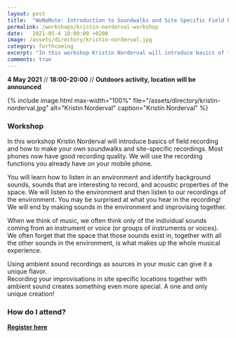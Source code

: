 ```yaml
---
layout: post
title:  "WoNoMute: Introduction to Soundwalks and Site Specific Field Recording with Kristin Norderval"
permalink: /workshops/kristin-norderval-workshop
date:   2021-05-4 18:00:00 +0200
image: /assets/directory/kristin-norderval.jpg
category: forthcoming
excerpt: "In this workshop Kristin Norderval will introduce basics of field recording and how to make your own soundwalks and site-specific recordings."
comments: true
---
```


**4 May 2021** // **18:00-20:00** // **Outdoors activity, location will be announced** 

{% include image.html
max-width="100%" file="/assets/directory/kristin-norderval.jpg" alt="Kristin Norderval"
caption="Kristin Norderval" %}

### Workshop

In this workshop Kristin Norderval will introduce basics of field recording and how to make your own soundwalks and site-specific recordings. Most phones now have good recording quality.  We will use the recording functions you already have on your mobile phone. 

You will learn how to listen in an environment and identify background sounds, sounds that are interesting to record, and acoustic properties of the space. We will listen to the environment and then listen to our recordings of the environment. You may be surprised at what you hear in the recording! We will end by making sounds in the environment and improvising together.  

When we think of music, we often think only of the individual sounds coming from an instrument or voice (or groups of instruments or voices). We often forget that the space that those sounds exist in, together with all the other sounds in the environment, is what makes up the whole musical experience.  

Using ambient sound recordings as sources in your music can give it a unique flavor.  
Recording your improvisations in site specific locations together with ambient sound creates something even more special.  A one and only unique creation!   

### How do I attend?
<strong><a href="https://nettskjema.no/a/192772#/page/1">Register here</a></strong>
